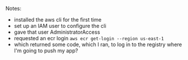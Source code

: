 Notes:

* installed the aws cli for the first time
* set up an IAM user to configure the cli
* gave that user AdministratorAccess
* requested an ecr login
  `aws ecr get-login --region us-east-1 `
* which returned some code, which I ran, to log in to the registry where I'm going to push my app?
